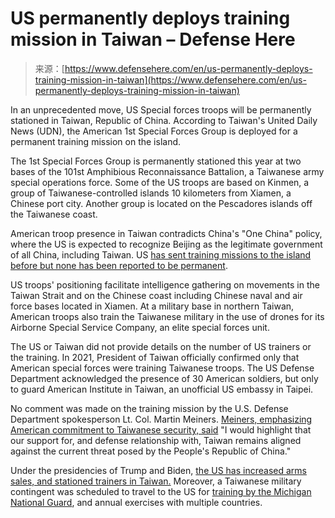 <!--yml
category: 未分类
date: 2024-05-27 14:36:43
-->

# US permanently deploys training mission in Taiwan – Defense Here

> 来源：[https://www.defensehere.com/en/us-permanently-deploys-training-mission-in-taiwan](https://www.defensehere.com/en/us-permanently-deploys-training-mission-in-taiwan)

In an unprecedented move, US Special forces troops will be permanently stationed in Taiwan, Republic of China. According to Taiwan's United Daily News (UDN), the American 1st Special Forces Group is deployed for a permanent training mission on the island.

The 1st Special Forces Group is permanently stationed this year at two bases of the 101st Amphibious Reconnaissance Battalion, a Taiwanese army special operations force. Some of the US troops are based on Kinmen, a group of Taiwanese-controlled islands 10 kilometers from Xiamen, a Chinese port city. Another group is located on the Pescadores islands off the Taiwanese coast.

American troop presence in Taiwan contradicts China's "One China" policy, where the US is expected to recognize Beijing as the legitimate government of all China, including Taiwan. US [has sent training missions to the island before but none has been reported to be permanent](https://www.newsweek.com/american-troops-taiwan-training-forces-president-tsai-ing-wen-confirms-1643347).

US troops' positioning facilitate intelligence gathering on movements in the Taiwan Strait and on the Chinese coast including Chinese naval and air force bases located in Xiamen. At a military base in northern Taiwan, American troops also train the Taiwanese military in the use of drones for its Airborne Special Service Company, an elite special forces unit.

The US or Taiwan did not provide details on the number of US trainers or the training. In 2021, President of Taiwan officially confirmed only that American special forces were training Taiwanese troops. The US Defense Department acknowledged the presence of 30 American soldiers, but only to guard American Institute in Taiwan, an unofficial US embassy in Taipei.

No comment was made on the training mission by the U.S. Defense Department spokesperson Lt. Col. Martin Meiners. [Meiners, emphasizing American commitment to Taiwanese security, said](https://www.newsweek.com/american-special-forces-train-taiwan-soldiers-penghu-kinmen-china-coast-1868009) "I would highlight that our support for, and defense relationship with, Taiwan remains aligned against the current threat posed by the People's Republic of China."

Under the presidencies of Trump and Biden, [the US has increased arms sales, and stationed trainers in Taiwan.](https://www.bbc.com/news/world-asia-67282107) Moreover, a Taiwanese military contingent was scheduled to travel to the US for [training by the Michigan National Guard](https://www.taiwannews.com.tw/en/news/4988338), and annual exercises with multiple countries.